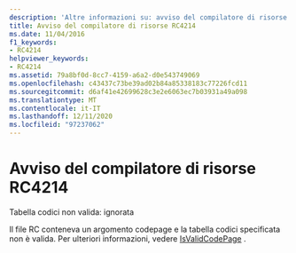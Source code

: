 ```yaml
---
description: 'Altre informazioni su: avviso del compilatore di risorse risorse RC4214'
title: Avviso del compilatore di risorse RC4214
ms.date: 11/04/2016
f1_keywords:
- RC4214
helpviewer_keywords:
- RC4214
ms.assetid: 79a8bf0d-8cc7-4159-a6a2-d0e543749069
ms.openlocfilehash: c43437c73be39ad02b84a85338183c77226fcd11
ms.sourcegitcommit: d6af41e42699628c3e2e6063ec7b03931a49a098
ms.translationtype: MT
ms.contentlocale: it-IT
ms.lasthandoff: 12/11/2020
ms.locfileid: "97237062"
---
```

# <a name="resource-compiler-warning-rc4214"></a>Avviso del compilatore di risorse RC4214

Tabella codici non valida: ignorata

Il file RC conteneva un argomento codepage e la tabella codici specificata non è valida. Per ulteriori informazioni, vedere [IsValidCodePage](/windows/win32/api/winnls/nf-winnls-isvalidcodepage) .

